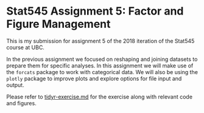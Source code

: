 # Stat545 Assignment 5: Factor and Figure Management

This is my submission for assignment 5 of the 2018 iteration of the Stat545 course at UBC.

In the previous assignment we focused on reshaping and joining datasets to prepare them for specific analyses. In this assignment we will make use of the `forcats` package to work with categorical data. We will also be using the `plotly` package to improve plots and explore options for file input and output.

Please refer to [tidyr-exercise.md](https://github.com/STAT545-UBC-students/hw05-shreeramsenthi/blob/master/forcats-exercise.md) for the exercise along with relevant code and figures.
